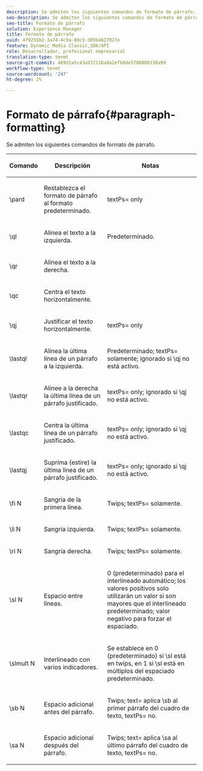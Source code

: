```yaml
---
description: Se admiten los siguientes comandos de formato de párrafo.
seo-description: Se admiten los siguientes comandos de formato de párrafo.
seo-title: Formato de párrafo
solution: Experience Manager
title: Formato de párrafo
uuid: 4f9255b2-3a74-4c9a-80c5-d85b4627027e
feature: Dynamic Media Classic,SDK/API
role: Desarrollador, profesional empresarial
translation-type: tm+mt
source-git-commit: 469d1a5c43a972116a8a2efb0de5708800130a99
workflow-type: tm+mt
source-wordcount: '247'
ht-degree: 1%

---
```



# Formato de párrafo{#paragraph-formatting}

Se admiten los siguientes comandos de formato de párrafo.

<table id="table_5DD044E1C0614A29A2413557DF57197D"> 
 <thead> 
  <tr> 
   <th class="entry"> <p>Comando </p> </th> 
   <th class="entry"> <p>Descripción </p> </th> 
   <th class="entry"> <p>Notas </p> </th> 
  </tr> 
 </thead>
 <tbody> 
  <tr> 
   <td> <span class="codeph"> \pard  </span> </td> 
   <td> <p>Restablezca el formato de párrafo al formato predeterminado. </p> </td> 
   <td> <p> <span class="codeph"> textPs=  </span> only </p> </td> 
  </tr> 
  <tr> 
   <td> <span class="codeph"> \ql  </span> </td> 
   <td> <p>Alinea el texto a la izquierda. </p> </td> 
   <td> <p>Predeterminado. </p> </td> 
  </tr> 
  <tr> 
   <td> <span class="codeph"> \qr  </span> </td> 
   <td> <p>Alinea el texto a la derecha. </p> </td> 
   <td> <p> </p> </td> 
  </tr> 
  <tr> 
   <td> <span class="codeph"> \qc  </span> </td> 
   <td> <p>Centra el texto horizontalmente. </p> </td> 
   <td> <p> </p> </td> 
  </tr> 
  <tr> 
   <td> <span class="codeph"> \qj  </span> </td> 
   <td> <p>Justificar el texto horizontalmente. </p> </td> 
   <td> <p> <span class="codeph"> textPs=  </span> only </p> </td> 
  </tr> 
  <tr> 
   <td> <span class="codeph"> \lastql  </span> </td> 
   <td> <p>Alinea la última línea de un párrafo a la izquierda. </p> </td> 
   <td> <p>Predeterminado; <span class="codeph"> textPs= </span> solamente; ignorado si <span class="codeph"> \qj </span>no está activo. </p> </td> 
  </tr> 
  <tr> 
   <td> <span class="codeph"> \lastqr  </span> </td> 
   <td> <p>Alinee a la derecha la última línea de un párrafo justificado. </p> </td> 
   <td> <p> <span class="codeph"> textPs=  </span> only; ignorado si  <span class="codeph"> \qj no  </span> está activo. </p> </td> 
  </tr> 
  <tr> 
   <td> <span class="codeph"> \lastqc  </span> </td> 
   <td> <p>Centra la última línea de un párrafo justificado. </p> </td> 
   <td> <p> <span class="codeph"> textPs=  </span> only; ignorado si  <span class="codeph"> \qj no  </span>está activo. </p> </td> 
  </tr> 
  <tr> 
   <td> <span class="codeph"> \lastqj  </span> </td> 
   <td> <p>Suprima (estire) la última línea de un párrafo justificado. </p> </td> 
   <td> <p> <span class="codeph"> textPs=  </span> only; ignorado si  <span class="codeph"> \qj no  </span>está activo. </p> </td> 
  </tr> 
  <tr> 
   <td> <span class="codeph"> \fi  <span class="varname"> N  </span> </span> </td> 
   <td> <p>Sangría de la primera línea. </p> </td> 
   <td> <p>Twips; <span class="codeph"> textPs= </span> solamente. </p> </td> 
  </tr> 
  <tr> 
   <td> <span class="codeph"> \li  <span class="varname"> N  </span> </span> </td> 
   <td> <p>Sangría izquierda. </p> </td> 
   <td> <p>Twips; <span class="codeph"> textPs= </span> solamente. </p> </td> 
  </tr> 
  <tr> 
   <td> <span class="codeph"> \ri  <span class="varname"> N  </span> </span> </td> 
   <td> <p>Sangría derecha. </p> </td> 
   <td> <p>Twips; <span class="codeph"> textPs= </span> solamente. </p> </td> 
  </tr> 
  <tr> 
   <td> <span class="codeph"> \sl  <span class="varname"> N  </span> </span> </td> 
   <td> <p>Espacio entre líneas. </p> </td> 
   <td> <p>0 (predeterminado) para el interlineado automático; los valores positivos solo utilizarán un valor si son mayores que el interlineado predeterminado; valor negativo para forzar el espaciado. </p> </td> 
  </tr> 
  <tr> 
   <td> <span class="codeph"> \slmult  <span class="varname"> N  </span> </span> </td> 
   <td> <p>Interlineado con varios indicadores. </p> </td> 
   <td> <p>Se establece en 0 (predeterminado) si <span class="codeph"> \sl </span> está en twips, en 1 si <span class="codeph"> \sl </span> está en múltiplos del espaciado predeterminado. </p> </td> 
  </tr> 
  <tr> 
   <td> <span class="codeph"> \sb  <span class="varname"> N  </span> </span> </td> 
   <td> <p>Espacio adicional antes del párrafo. </p> </td> 
   <td> <p>Twips; <span class="codeph"> text= </span>aplica <span class="codeph"> \sb </span> al primer párrafo del cuadro de texto, <span class="codeph"> textPs= </span> no. </p> </td> 
  </tr> 
  <tr> 
   <td> <span class="codeph"> \sa  <span class="varname"> N  </span> </span> </td> 
   <td> <p>Espacio adicional después del párrafo. </p> </td> 
   <td> <p>Twips; <span class="codeph"> text= </span> aplica <span class="codeph"> \sa </span> al último párrafo del cuadro de texto, <span class="codeph"> textPs= </span> no. </p> </td> 
  </tr> 
 </tbody> 
</table>

